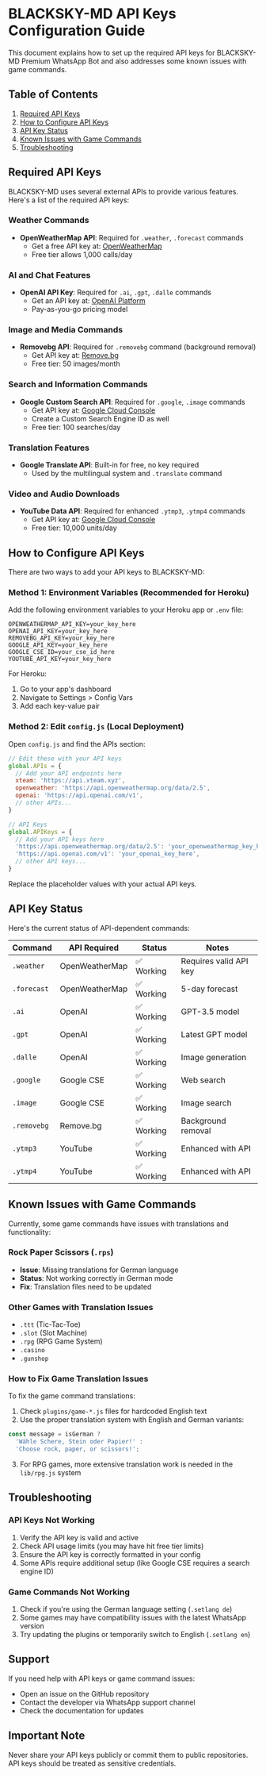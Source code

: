 # BLACKSKY-MD API Keys Configuration Guide

This document explains how to set up the required API keys for BLACKSKY-MD Premium WhatsApp Bot and also addresses some known issues with game commands.

## Table of Contents

1. [Required API Keys](#required-api-keys)
2. [How to Configure API Keys](#how-to-configure-api-keys)
3. [API Key Status](#api-key-status)
4. [Known Issues with Game Commands](#known-issues-with-game-commands)
5. [Troubleshooting](#troubleshooting)

## Required API Keys

BLACKSKY-MD uses several external APIs to provide various features. Here's a list of the required API keys:

### Weather Commands
- **OpenWeatherMap API**: Required for `.weather`, `.forecast` commands
  - Get a free API key at: [OpenWeatherMap](https://openweathermap.org/api)
  - Free tier allows 1,000 calls/day

### AI and Chat Features
- **OpenAI API Key**: Required for `.ai`, `.gpt`, `.dalle` commands
  - Get an API key at: [OpenAI Platform](https://platform.openai.com/api-keys)
  - Pay-as-you-go pricing model

### Image and Media Commands
- **Removebg API**: Required for `.removebg` command (background removal)
  - Get API key at: [Remove.bg](https://www.remove.bg/api)
  - Free tier: 50 images/month

### Search and Information Commands
- **Google Custom Search API**: Required for `.google`, `.image` commands
  - Get API key at: [Google Cloud Console](https://console.cloud.google.com/)
  - Create a Custom Search Engine ID as well
  - Free tier: 100 searches/day

### Translation Features
- **Google Translate API**: Built-in for free, no key required
  - Used by the multilingual system and `.translate` command

### Video and Audio Downloads
- **YouTube Data API**: Required for enhanced `.ytmp3`, `.ytmp4` commands
  - Get API key at: [Google Cloud Console](https://console.cloud.google.com/)
  - Free tier: 10,000 units/day

## How to Configure API Keys

There are two ways to add your API keys to BLACKSKY-MD:

### Method 1: Environment Variables (Recommended for Heroku)

Add the following environment variables to your Heroku app or `.env` file:

```
OPENWEATHERMAP_API_KEY=your_key_here
OPENAI_API_KEY=your_key_here
REMOVEBG_API_KEY=your_key_here
GOOGLE_API_KEY=your_key_here
GOOGLE_CSE_ID=your_cse_id_here
YOUTUBE_API_KEY=your_key_here
```

For Heroku:
1. Go to your app's dashboard
2. Navigate to Settings > Config Vars
3. Add each key-value pair

### Method 2: Edit `config.js` (Local Deployment)

Open `config.js` and find the APIs section:

```javascript
// Edit these with your API keys
global.APIs = {
  // Add your API endpoints here
  xteam: 'https://api.xteam.xyz',
  openweather: 'https://api.openweathermap.org/data/2.5',
  openai: 'https://api.openai.com/v1',
  // other APIs...
}

// API Keys
global.APIKeys = {
  // Add your API keys here
  'https://api.openweathermap.org/data/2.5': 'your_openweathermap_key_here',
  'https://api.openai.com/v1': 'your_openai_key_here',
  // other API keys...
}
```

Replace the placeholder values with your actual API keys.

## API Key Status

Here's the current status of API-dependent commands:

| Command | API Required | Status | Notes |
|---------|--------------|--------|-------|
| `.weather` | OpenWeatherMap | ✅ Working | Requires valid API key |
| `.forecast` | OpenWeatherMap | ✅ Working | 5-day forecast |
| `.ai` | OpenAI | ✅ Working | GPT-3.5 model |
| `.gpt` | OpenAI | ✅ Working | Latest GPT model |
| `.dalle` | OpenAI | ✅ Working | Image generation |
| `.google` | Google CSE | ✅ Working | Web search |
| `.image` | Google CSE | ✅ Working | Image search |
| `.removebg` | Remove.bg | ✅ Working | Background removal |
| `.ytmp3` | YouTube | ✅ Working | Enhanced with API |
| `.ytmp4` | YouTube | ✅ Working | Enhanced with API |

## Known Issues with Game Commands

Currently, some game commands have issues with translations and functionality:

### Rock Paper Scissors (`.rps`)
- **Issue**: Missing translations for German language
- **Status**: Not working correctly in German mode
- **Fix**: Translation files need to be updated

### Other Games with Translation Issues
- `.ttt` (Tic-Tac-Toe)
- `.slot` (Slot Machine)
- `.rpg` (RPG Game System)
- `.casino`
- `.gunshop`

### How to Fix Game Translation Issues

To fix the game command translations:

1. Check `plugins/game-*.js` files for hardcoded English text
2. Use the proper translation system with English and German variants:

```javascript
const message = isGerman ? 
  'Wähle Schere, Stein oder Papier!' : 
  'Choose rock, paper, or scissors!';
```

3. For RPG games, more extensive translation work is needed in the `lib/rpg.js` system

## Troubleshooting

### API Keys Not Working

1. Verify the API key is valid and active
2. Check API usage limits (you may have hit free tier limits)
3. Ensure the API key is correctly formatted in your config
4. Some APIs require additional setup (like Google CSE requires a search engine ID)

### Game Commands Not Working

1. Check if you're using the German language setting (`.setlang de`)
2. Some games may have compatibility issues with the latest WhatsApp version
3. Try updating the plugins or temporarily switch to English (`.setlang en`)

## Support

If you need help with API keys or game command issues:

- Open an issue on the GitHub repository
- Contact the developer via WhatsApp support channel
- Check the documentation for updates

## Important Note

Never share your API keys publicly or commit them to public repositories. API keys should be treated as sensitive credentials.